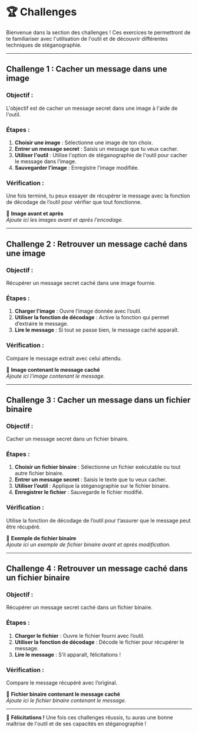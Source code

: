 # 🏆 Challenges

Bienvenue dans la section des challenges ! Ces exercices te permettront de te familiariser avec l'utilisation de l'outil et de découvrir différentes techniques de stéganographie.

---

## Challenge 1 : Cacher un message dans une image

### Objectif :

L'objectif est de cacher un message secret dans une image à l'aide de l'outil.

### Étapes :

1. **Choisir une image** : Sélectionne une image de ton choix.
2. **Entrer un message secret** : Saisis un message que tu veux cacher.
3. **Utiliser l'outil** : Utilise l'option de stéganographie de l'outil pour cacher le message dans l’image.
4. **Sauvegarder l’image** : Enregistre l’image modifiée.

### Vérification :

Une fois terminé, tu peux essayer de récupérer le message avec la fonction de décodage de l’outil pour vérifier que tout fonctionne.

📌 **Image avant et après**  
_Ajoute ici les images avant et après l'encodage._

---

## Challenge 2 : Retrouver un message caché dans une image

### Objectif :

Récupérer un message secret caché dans une image fournie.

### Étapes :

1. **Charger l’image** : Ouvre l’image donnée avec l’outil.
2. **Utiliser la fonction de décodage** : Active la fonction qui permet d’extraire le message.
3. **Lire le message** : Si tout se passe bien, le message caché apparaît.

### Vérification :

Compare le message extrait avec celui attendu.

📌 **Image contenant le message caché**  
_Ajoute ici l’image contenant le message._

---

## Challenge 3 : Cacher un message dans un fichier binaire

### Objectif :

Cacher un message secret dans un fichier binaire.

### Étapes :

1. **Choisir un fichier binaire** : Sélectionne un fichier exécutable ou tout autre fichier binaire.
2. **Entrer un message secret** : Saisis le texte que tu veux cacher.
3. **Utiliser l’outil** : Applique la stéganographie sur le fichier binaire.
4. **Enregistrer le fichier** : Sauvegarde le fichier modifié.

### Vérification :

Utilise la fonction de décodage de l’outil pour t’assurer que le message peut être récupéré.

📌 **Exemple de fichier binaire**  
_Ajoute ici un exemple de fichier binaire avant et après modification._

---

## Challenge 4 : Retrouver un message caché dans un fichier binaire

### Objectif :

Récupérer un message secret caché dans un fichier binaire.

### Étapes :

1. **Charger le fichier** : Ouvre le fichier fourni avec l’outil.
2. **Utiliser la fonction de décodage** : Décode le fichier pour récupérer le message.
3. **Lire le message** : S’il apparaît, félicitations !

### Vérification :

Compare le message récupéré avec l’original.

📌 **Fichier binaire contenant le message caché**  
_Ajoute ici le fichier binaire contenant le message._

---

🎯 **Félicitations !** Une fois ces challenges réussis, tu auras une bonne maîtrise de l'outil et de ses capacités en stéganographie !
